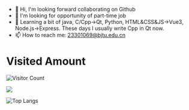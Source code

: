 - 👋 Hi, I'm looking forward collaborating on Github
- 👀 I'm looking for opportunity of part-time job
- 🌱 Learning a bit of java, C/Cpp->Qt, Python, HTML&CSS&JS->Vue3, Node.js->Express.
     These days I usually write Cpp in Qt now.
- 📫 How to reach me: 23301069@bjtu.edu.cn
# Visited Amount
![Visitor Count](https://profile-counter.glitch.me/NorthOuterTowner/count.svg)

![](https://github-readme-stats.vercel.app/api?username=NorthOuterTowner&show_icons=true&theme=transparent)

![Top Langs](https://github-readme-stats.vercel.app/api/top-langs/?username=NorthOuterTowner&layout=compact&theme=tokyonight)


<!---
NorthOuterTowner/NorthOuterTowner is a ✨ special ✨ repository because its `README.md` (this file) appears on your GitHub profile.
You can click the Preview link to take a look at your changes.
--->
